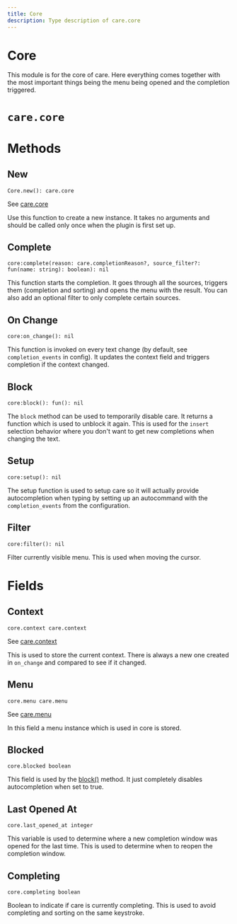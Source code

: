 ```yaml
---
title: Core
description: Type description of care.core
---
```


# Core

This module is for the core of care. Here everything comes together with the
most important things being the menu being opened and the completion triggered.
# `care.core`

# Methods

## New
`Core.new(): care.core`

See [care.core](/dev/core)

Use this function to create a new instance. It takes no arguments and should be
called only once when the plugin is first set up.

## Complete
`core:complete(reason: care.completionReason?, source_filter?: fun(name: string): boolean): nil`

This function starts the completion. It goes through all the sources, triggers
them (completion and sorting) and opens the menu with the result.
You can also add an optional filter to only complete certain sources.

## On Change
`core:on_change(): nil`

This function is invoked on every text change (by default, see
`completion_events` in config). It updates the context field and triggers
completion if the context changed.

## Block
`core:block(): fun(): nil`

The `block` method can be used to temporarily disable care. It returns a
function which is used to unblock it again. This is used for the `insert`
selection behavior where you don't want to get new completions when changing the
text.

## Setup
`core:setup(): nil`

The setup function is used to setup care so it will actually provide
autocompletion when typing by setting up an autocommand with the
`completion_events` from the configuration.

## Filter
`core:filter(): nil`

Filter currently visible menu. This is used when moving the cursor.
# Fields

## Context
`core.context care.context`

See [care.context](/dev/context)

This is used to store the current context. There is always a new one created in
`on_change` and compared to see if it changed.

## Menu
`core.menu care.menu`

See [care.menu](/dev/menu)

In this field a menu instance which is used in core is stored.

## Blocked
`core.blocked boolean`

This field is used by the [block()](#block) method. It just completely disables
autocompletion when set to true.

## Last Opened At
`core.last_opened_at integer`

This variable is used to determine where a new completion window was opened for
the last time. This is used to determine when to reopen the completion window.

## Completing
`core.completing boolean`

Boolean to indicate if care is currently completing. This is used to avoid
completing and sorting on the same keystroke.